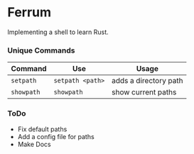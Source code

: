 # Ferrum

Implementing a shell to learn Rust.

### Unique Commands

| Command    | Use              | Usage                 |
| ---------- | ---------------- | --------------------- |
| `setpath`  | `setpath <path>` | adds a directory path |
| `showpath` | `showpath`       | show current paths    |

### ToDo

- Fix default paths
- Add a config file for paths
- Make Docs

